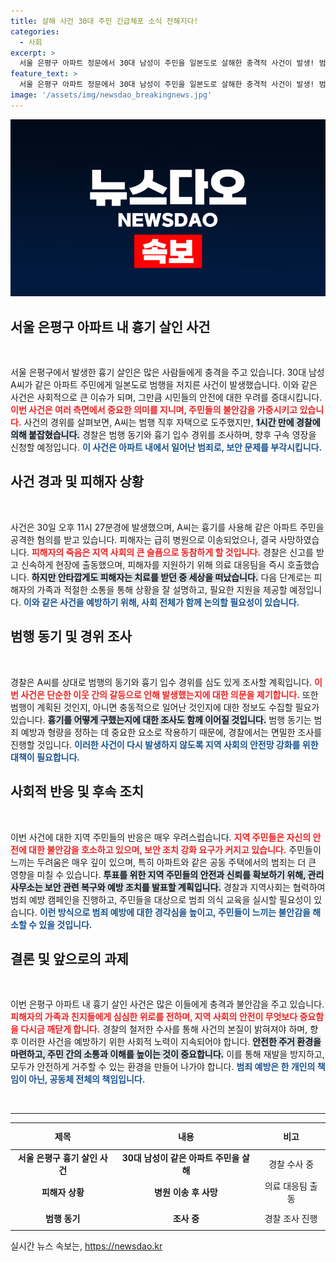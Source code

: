 ```yaml
---
title: 살해 사건 30대 주민 긴급체포 소식 전해지다!
categories:
  - 사회
excerpt: >
  서울 은평구 아파트 정문에서 30대 남성이 주민을 일본도로 살해한 충격적 사건이 발생! 범인은 도주 후 1시간 만에 붙잡혔으며, 경찰이 범행 동기를 조사 중입니다. 사건의 전말과 숨겨진 진실이 궁금하다면 클릭하세요!
feature_text: >
  서울 은평구 아파트 정문에서 30대 남성이 주민을 일본도로 살해한 충격적 사건이 발생! 범인은 도주 후 1시간 만에 붙잡혔으며, 경찰이 범행 동기를 조사 중입니다. 사건의 전말과 숨겨진 진실이 궁금하다면 클릭하세요!
image: '/assets/img/newsdao_breakingnews.jpg'
---
```


<p><img src="/assets/img/newsdao_breakingnews.jpg" alt="cryptoinkorea 속보" /></p>

<h2 data-ke-size="size26">서울 은평구 아파트 내 흉기 살인 사건</h2>

<p data-ke-size="size16">&nbsp;</p>

<p data-ke-size="size16">서울 은평구에서 발생한 흉기 살인은 많은 사람들에게 충격을 주고 있습니다. 30대 남성 A씨가 같은 아파트 주민에게 일본도로 범행을 저지른 사건이 발생했습니다. 이와 같은 사건은 사회적으로 큰 이슈가 되며, 그만큼 시민들의 안전에 대한 우려를 증대시킵니다. <b><span style="color: #ee2323;">이번 사건은 여러 측면에서 중요한 의미를 지니며, 주민들의 불안감을 가중시키고 있습니다.</span></b> 사건의 경위를 살펴보면, A씨는 범행 직후 자택으로 도주했지만, <b><span style="background-color: #21538527;">1시간 만에 경찰에 의해 붙잡혔습니다.</span></b> 경찰은 범행 동기와 흉기 입수 경위를 조사하며, 향후 구속 영장을 신청할 예정입니다. <b><span style="color: #1a5490;">이 사건은 아파트 내에서 일어난 범죄로, 보안 문제를 부각시킵니다.</span></b></p>

<h2 data-ke-size="size26">사건 경과 및 피해자 상황</h2>

<p data-ke-size="size16">&nbsp;</p>

<p data-ke-size="size16">사건은 30일 오후 11시 27분경에 발생했으며, A씨는 흉기를 사용해 같은 아파트 주민을 공격한 혐의를 받고 있습니다. 피해자는 급히 병원으로 이송되었으나, 결국 사망하였습니다. <b><span style="color: #ee2323;">피해자의 죽음은 지역 사회의 큰 슬픔으로 동참하게 할 것입니다.</span></b> 경찰은 신고를 받고 신속하게 현장에 출동했으며, 피해자를 지원하기 위해 의료 대응팀을 즉시 호출했습니다. <b><span style="background-color: #21538527;">하지만 안타깝게도 피해자는 치료를 받던 중 세상을 떠났습니다.</span></b> 다음 단계로는 피해자의 가족과 적절한 소통을 통해 상황을 잘 설명하고, 필요한 지원을 제공할 예정입니다. <b><span style="color: #1a5490;">이와 같은 사건을 예방하기 위해, 사회 전체가 함께 논의할 필요성이 있습니다.</span></b></p>

<h2 data-ke-size="size26">범행 동기 및 경위 조사</h2>

<p data-ke-size="size16">&nbsp;</p>

<p data-ke-size="size16">경찰은 A씨를 상대로 범행의 동기와 흉기 입수 경위를 심도 있게 조사할 계획입니다. <b><span style="color: #ee2323;">이번 사건은 단순한 이웃 간의 갈등으로 인해 발생했는지에 대한 의문을 제기합니다.</span></b> 또한 범행이 계획된 것인지, 아니면 충동적으로 일어난 것인지에 대한 정보도 수집할 필요가 있습니다. <b><span style="background-color: #21538527;">흉기를 어떻게 구했는지에 대한 조사도 함께 이어질 것입니다.</span></b> 범행 동기는 범죄 예방과 형량을 정하는 데 중요한 요소로 작용하기 때문에, 경찰에서는 면밀한 조사를 진행할 것입니다. <b><span style="color: #1a5490;">이러한 사건이 다시 발생하지 않도록 지역 사회의 안전망 강화를 위한 대책이 필요합니다.</span></b></p>

<h2 data-ke-size="size26">사회적 반응 및 후속 조치</h2>

<p data-ke-size="size16">&nbsp;</p>

<p data-ke-size="size16">이번 사건에 대한 지역 주민들의 반응은 매우 우려스럽습니다. <b><span style="color: #ee2323;">지역 주민들은 자신의 안전에 대한 불안감을 호소하고 있으며, 보안 조치 강화 요구가 커지고 있습니다.</span></b> 주민들이 느끼는 두려움은 매우 깊이 있으며, 특히 아파트와 같은 공동 주택에서의 범죄는 더 큰 영향을 미칠 수 있습니다. <b><span style="background-color: #21538527;">투표를 위한 지역 주민들의 안전과 신뢰를 확보하기 위해, 관리 사무소는 보안 관련 복구와 예방 조치를 발표할 계획입니다.</span></b> 경찰과 지역사회는 협력하여 범죄 예방 캠페인을 진행하고, 주민들을 대상으로 범죄 의식 교육을 실시할 필요성이 있습니다. <b><span style="color: #1a5490;">이런 방식으로 범죄 예방에 대한 경각심을 높이고, 주민들이 느끼는 불안감을 해소할 수 있을 것입니다.</span></b></p>

<h2 data-ke-size="size26">결론 및 앞으로의 과제</h2>

<p data-ke-size="size16">&nbsp;</p>

<p data-ke-size="size16">이번 은평구 아파트 내 흉기 살인 사건은 많은 이들에게 충격과 불안감을 주고 있습니다. <b><span style="color: #ee2323;">피해자의 가족과 친지들에게 심심한 위로를 전하며, 지역 사회의 안전이 무엇보다 중요함을 다시금 깨닫게 합니다.</span></b> 경찰의 철저한 수사를 통해 사건의 본질이 밝혀져야 하며, 향후 이러한 사건을 예방하기 위한 사회적 노력이 지속되어야 합니다. <b><span style="background-color: #21538527;">안전한 주거 환경을 마련하고, 주민 간의 소통과 이해를 높이는 것이 중요합니다.</span></b> 이를 통해 재발을 방지하고, 모두가 안전하게 거주할 수 있는 환경을 만들어 나가야 합니다. <b><span style="color: #1a5490;">범죄 예방은 한 개인의 책임이 아닌, 공동체 전체의 책임입니다.</span></b></p>

<p data-ke-size="size16">&nbsp;</p>

<hr />

<table style="width: 100%; border-collapse: collapse;">
    <thead>
        <tr>
            <th style="text-align: center; height: 35px;">제목</th>
            <th style="text-align: center; height: 35px;">내용</th>
            <th style="text-align: center; height: 35px;">비고</th>
        </tr>
    </thead>
    <tbody>
        <tr>
            <td style="text-align: center; height: 32px;"><b>서울 은평구 흉기 살인 사건</b></td>
            <td style="text-align: center; height: 32px;"><b>30대 남성이 같은 아파트 주민을 살해</b></td>
            <td style="text-align: center; height: 32px;">경찰 수사 중</td>
        </tr>
        <tr>
            <td style="text-align: center; height: 32px;"><b>피해자 상황</b></td>
            <td style="text-align: center; height: 32px;"><b>병원 이송 후 사망</b></td>
            <td style="text-align: center; height: 32px;">의료 대응팀 출동</td>
        </tr>
        <tr>
            <td style="text-align: center; height: 32px;"><b>범행 동기</b></td>
            <td style="text-align: center; height: 32px;"><b>조사 중</b></td>
            <td style="text-align: center; height: 32px;">경찰 조사 진행</td>
        </tr>
    </tbody>
</table>
실시간 뉴스 속보는, <a href="https://newsdao.kr" rel="dofollow">https://newsdao.kr</a>


